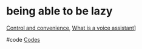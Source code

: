 # being able to be lazy

[Control and convenience](output/themes/Control%20and%20convenience.md), [What is a voice assistant](output/themes/What%20is%20a%20voice%20assistant.md)]

#code [Codes](output/codes/Codes.md)